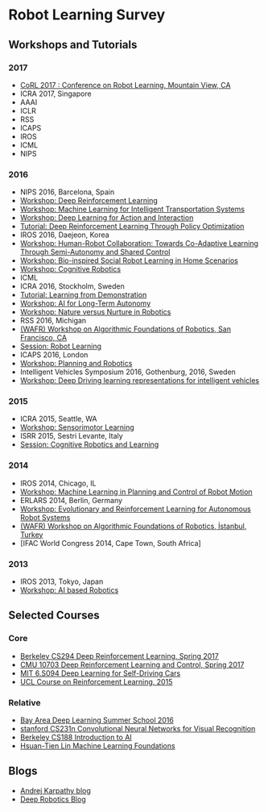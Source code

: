 # Robot Learning Survey

## Workshops and Tutorials
### 2017
- [CoRL 2017 : Conference on Robot Learning, Mountain View, CA](http://www.robot-learning.org/home)
- ICRA 2017, Singapore
- AAAI
- ICLR
- RSS
- ICAPS
- IROS
- ICML
- NIPS

### 2016
- NIPS 2016, Barcelona, Spain
 - [Workshop: Deep Reinforcement Learning](https://sites.google.com/site/deeprlnips2016/)
 - [Workshop: Machine Learning for Intelligent Transportation Systems](https://sites.google.com/site/nips2016intelligenttrans/home)
 - [Workshop: Deep Learning for Action and Interaction](https://sites.google.com/site/nips16interaction/)
 - [Tutorial: Deep Reinforcement Learning Through Policy Optimization](https://nips.cc/Conferences/2016/Schedule?showEvent=6198)
- IROS 2016, Daejeon, Korea
 - [Workshop: Human-Robot Collaboration: Towards Co-Adaptive Learning Through Semi-Autonomy and Shared Control](http://www.ausy.tu-darmstadt.de/Workshops/IROS2016)
 - [Workshop: Bio-inspired Social Robot Learning in Home Scenarios](https://www2.informatik.uni-hamburg.de/wtm/SocialRobotsWorkshop2016/index.php)
 - [Workshop: Cognitive Robotics](http://www.cse.unsw.edu.au/~cogrob/2016/)
- ICML
- ICRA 2016, Stockholm, Sweden
 - [Tutorial: Learning from Demonstration](http://lasa.epfl.ch/tutorialICRA16/)
 - [Workshop: AI for Long-Term Autonomy](https://sites.google.com/site/icra2016ailta/)
 - [Workshop: Nature versus Nurture in Robotics](http://mobilemanipulation.org/nvsn/)
- RSS 2016, Michigan
- [(WAFR)  Workshop on Algorithmic Foundations of Robotics, San Francisco, CA](http://wafr2016.berkeley.edu/index.html)
 - [Session: Robot Learning](http://wafr2016.berkeley.edu/program.html#session9)
- ICAPS 2016, London
 - [Workshop: Planning and Robotics](http://icaps16.icaps-conference.org/planrob.html)
- Intelligent Vehicles Symposium 2016, Gothenburg, 2016, Sweden
 - [Workshop: Deep Driving learning representations for intelligent vehicles](http://iv2016.berkeleyvision.org/)


### 2015
- ICRA 2015, Seattle, WA
 - [Workshop: Sensorimotor Learning](http://sensorimotor-learning.mit.edu/)
- ISRR 2015, Sestri Levante, Italy 
 - [Session: Cognitive Robotics and Learning](http://www.isrr-2015.org/index.php/program/technical-program.html#cognitive)


### 2014
- IROS 2014, Chicago, IL
 - [Workshop: Machine Learning in Planning and Control of Robot Motion](https://www.cs.unm.edu/amprg/mlpc14Workshop/proceedings.html)
- ERLARS 2014, Berlin, Germany
 - [Workshop: Evolutionary and Reinforcement Learning for Autonomous Robot Systems](http://www.erlars.org/)
- [(WAFR)  Workshop on Algorithmic Foundations of Robotics, İstanbul, Turkey](http://robot.cmpe.boun.edu.tr/wafr2014/)
- [IFAC World Congress 2014, Cape Town, South Africa]
 
### 2013
- IROS 2013, Tokyo, Japan
 - [Workshop: AI based Robotics](https://robohow.eu/workshops/ai-based-robotics-iros-2013/program)
 
## Selected Courses
### Core
- [Berkeley CS294 Deep Reinforcement Learning, Spring 2017](http://rll.berkeley.edu/deeprlcourse/)
- [CMU 10703 Deep Reinforcement Learning and Control, Spring 2017](https://katefvision.github.io/)
- [MIT 6.S094 Deep Learning for Self-Driving Cars](http://selfdrivingcars.mit.edu/)
- [UCL Course on Reinforcement Learning, 2015](http://www0.cs.ucl.ac.uk/staff/d.silver/web/Teaching.html)

### Relative
- [Bay Area Deep Learning Summer School 2016](https://www.bayareadlschool.org/)
- [stanford CS231n Convolutional Neural Networks for Visual Recognition](http://cs231n.stanford.edu/syllabus.html)
- [Berkeley CS188 Introduction to AI](http://ai.berkeley.edu/lecture_videos.html)
- [Hsuan-Tien Lin Machine Learning Foundations](http://www.csie.ntu.edu.tw/~htlin/mooc/)

## Blogs
- [Andrej Karpathy blog](http://karpathy.github.io/)
- [Deep Robotics Blog](https://vmayoral.github.io/)

